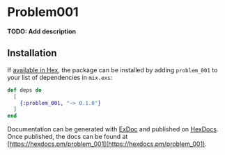 # Problem001

**TODO: Add description**

## Installation

If [available in Hex](https://hex.pm/docs/publish), the package can be installed
by adding `problem_001` to your list of dependencies in `mix.exs`:

```elixir
def deps do
  [
    {:problem_001, "~> 0.1.0"}
  ]
end
```

Documentation can be generated with [ExDoc](https://github.com/elixir-lang/ex_doc)
and published on [HexDocs](https://hexdocs.pm). Once published, the docs can
be found at [https://hexdocs.pm/problem_001](https://hexdocs.pm/problem_001).

